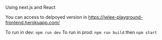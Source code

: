 
Using next.js and React

You can access to delpoyed version in https://jwlee-playground-frontend.herokuapp.com/

To run in dev: `npm run dev`
To run in prod: `npm run build` then `npm start`
